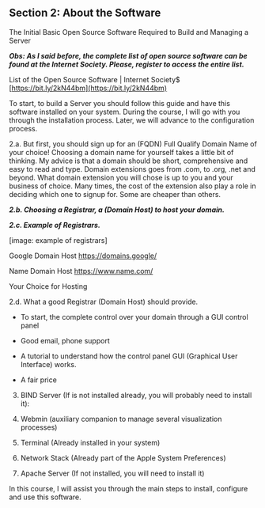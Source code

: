 ## Section 2: About the Software

The Initial Basic Open Source Software Required to Build and Managing a Server

***Obs: As I said before, the complete list of open source software can be found at the Internet Society. Please, register to access the entire list.***

List of the Open Source Software | Internet Society$
[https://bit.ly/2kN44bm](https://bit.ly/2kN44bm)

To start, to build a Server you should follow this guide and have this software installed on your system. During the course, I will go with you through the installation process. Later, we will advance to the configuration process.

2.a. But first, you should sign up for an (FQDN) Full Qualify Domain Name of your choice! Choosing a domain name for yourself takes a little bit of thinking. My advice is that a domain should be short, comprehensive and easy to read and type. Domain extensions goes from .com, to .org, .net and beyond. What domain extension you will chose is up to you and your business of choice. Many times, the cost of the extension also play a role in deciding which one to signup for. Some are cheaper than others.

***2.b. Choosing a Registrar, a (Domain Host) to host your domain.***

***2.c. Example of Registrars.***

[image: example of registrars]

Google Domain Host
https://domains.google/

Name Domain Host
https://www.name.com/

Your Choice for Hosting

2.d. What a good Registrar (Domain Host) should provide. 

- To start, the complete control over your domain through a GUI control panel

- Good email, phone support

- A tutorial to understand how the control panel GUI (Graphical User Interface) works.

- A fair price

3. BIND Server (If is not installed already, you will probably need to install it):

4. Webmin (auxiliary companion to manage several visualization processes)

5. Terminal (Already installed in your system)

6. Network Stack (Already part of the Apple System Preferences)

7. Apache Server (If not installed, you will need to install it)

In this course, I will assist you through the main steps to install, configure and use this software.

